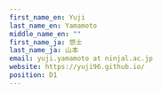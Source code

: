 ```yaml
---
first_name_en: Yuji
last_name_en: Yamamoto
middle_name_en: ""
first_name_ja: 悠士
last_name_ja: 山本
email: yuji.yamamoto at ninjal.ac.jp
website: https://yuji96.github.io/
position: D1
---
```

